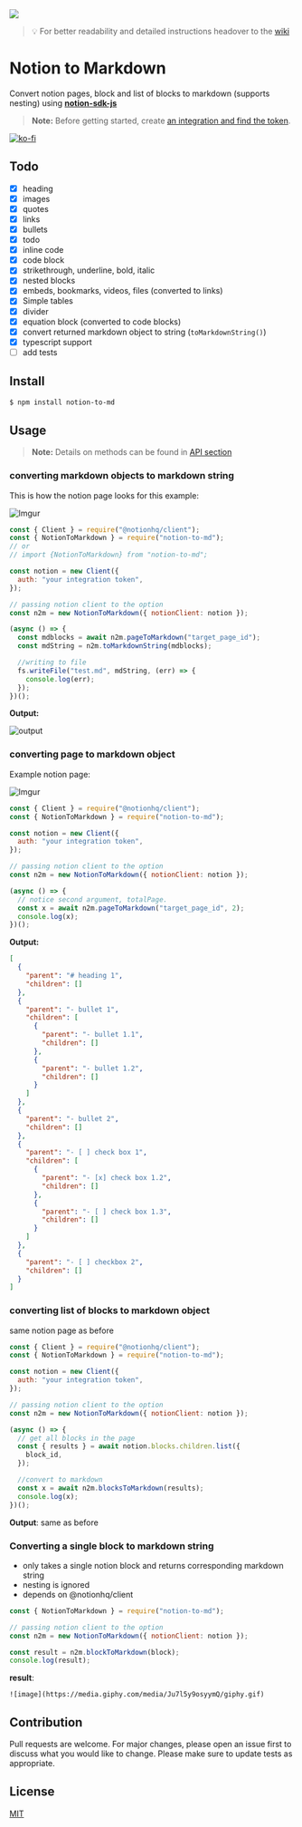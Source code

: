 <img src="https://imgur.com/WgXdz9r.png" />

> 💡 For better readability and detailed instructions headover to the [wiki](https://github.com/souvikinator/notion-to-md/wiki)

# Notion to Markdown

Convert notion pages, block and list of blocks to markdown (supports nesting) using **[notion-sdk-js](https://github.com/makenotion/notion-sdk-js)**

> **Note:** Before getting started, create [an integration and find the token](https://www.notion.so/my-integrations).

[![ko-fi](https://ko-fi.com/img/githubbutton_sm.svg)](https://ko-fi.com/O5O1AFCJR)

## Todo

- [x] heading
- [x] images
- [x] quotes
- [x] links
- [x] bullets
- [x] todo
- [x] inline code
- [x] code block
- [x] strikethrough, underline, bold, italic
- [x] nested blocks
- [x] embeds, bookmarks, videos, files (converted to links)
- [x] Simple tables
- [x] divider
- [x] equation block (converted to code blocks)
- [x] convert returned markdown object to string (`toMarkdownString()`)
- [x] typescript support
- [ ] add tests

## Install

```Bash
$ npm install notion-to-md
```

## Usage

> **Note:** Details on methods can be found in [API section](https://github.com/souvikinator/notion-to-md#api)

### converting markdown objects to markdown string

This is how the notion page looks for this example:

![Imgur](https://imgur.com/O6bKCmH.png)

```js
const { Client } = require("@notionhq/client");
const { NotionToMarkdown } = require("notion-to-md");
// or
// import {NotionToMarkdown} from "notion-to-md";

const notion = new Client({
  auth: "your integration token",
});

// passing notion client to the option
const n2m = new NotionToMarkdown({ notionClient: notion });

(async () => {
  const mdblocks = await n2m.pageToMarkdown("target_page_id");
  const mdString = n2m.toMarkdownString(mdblocks);

  //writing to file
  fs.writeFile("test.md", mdString, (err) => {
    console.log(err);
  });
})();
```

**Output:**

![output](https://imgur.com/XrUYrZ0.png)

### converting page to markdown object

Example notion page:

![Imgur](https://imgur.com/9iqRpBl.png)

```js
const { Client } = require("@notionhq/client");
const { NotionToMarkdown } = require("notion-to-md");

const notion = new Client({
  auth: "your integration token",
});

// passing notion client to the option
const n2m = new NotionToMarkdown({ notionClient: notion });

(async () => {
  // notice second argument, totalPage.
  const x = await n2m.pageToMarkdown("target_page_id", 2);
  console.log(x);
})();
```

**Output:**

```json
[
  {
    "parent": "# heading 1",
    "children": []
  },
  {
    "parent": "- bullet 1",
    "children": [
      {
        "parent": "- bullet 1.1",
        "children": []
      },
      {
        "parent": "- bullet 1.2",
        "children": []
      }
    ]
  },
  {
    "parent": "- bullet 2",
    "children": []
  },
  {
    "parent": "- [ ] check box 1",
    "children": [
      {
        "parent": "- [x] check box 1.2",
        "children": []
      },
      {
        "parent": "- [ ] check box 1.3",
        "children": []
      }
    ]
  },
  {
    "parent": "- [ ] checkbox 2",
    "children": []
  }
]
```

### converting list of blocks to markdown object

same notion page as before

```js
const { Client } = require("@notionhq/client");
const { NotionToMarkdown } = require("notion-to-md");

const notion = new Client({
  auth: "your integration token",
});

// passing notion client to the option
const n2m = new NotionToMarkdown({ notionClient: notion });

(async () => {
  // get all blocks in the page
  const { results } = await notion.blocks.children.list({
    block_id,
  });

  //convert to markdown
  const x = await n2m.blocksToMarkdown(results);
  console.log(x);
})();
```

**Output**: same as before

### Converting a single block to markdown string

- only takes a single notion block and returns corresponding markdown string
- nesting is ignored
- depends on @notionhq/client

```js
const { NotionToMarkdown } = require("notion-to-md");

// passing notion client to the option
const n2m = new NotionToMarkdown({ notionClient: notion });

const result = n2m.blockToMarkdown(block);
console.log(result);
```

**result**:

```
![image](https://media.giphy.com/media/Ju7l5y9osyymQ/giphy.gif)
```

## Contribution

Pull requests are welcome. For major changes, please open an issue first to discuss what you would like to change.
Please make sure to update tests as appropriate.

## License

[MIT](https://choosealicense.com/licenses/mit/)
